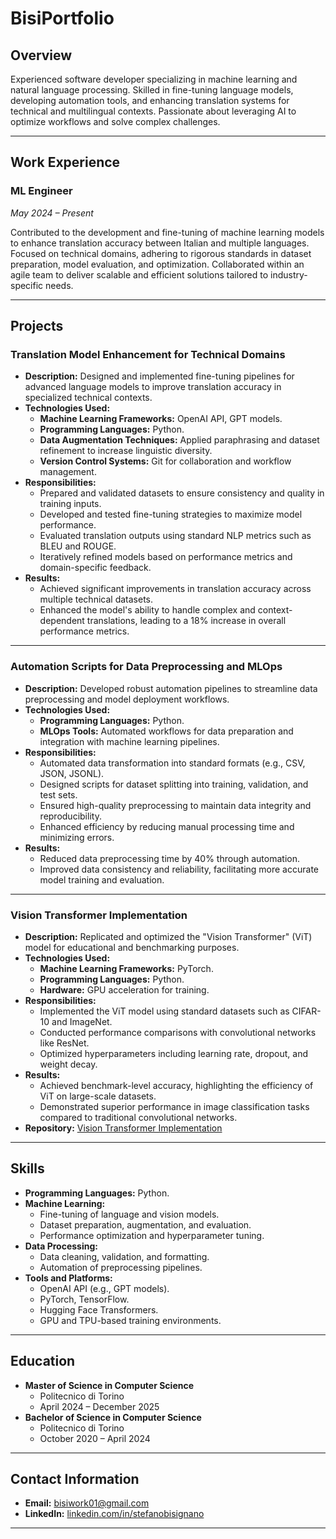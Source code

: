 # **BisiPortfolio**

## **Overview**

Experienced software developer specializing in machine learning and natural language processing. Skilled in fine-tuning language models, developing automation tools, and enhancing translation systems for technical and multilingual contexts. Passionate about leveraging AI to optimize workflows and solve complex challenges.

---

## **Work Experience**

### **ML Engineer**
*May 2024 – Present*

Contributed to the development and fine-tuning of machine learning models to enhance translation accuracy between Italian and multiple languages. Focused on technical domains, adhering to rigorous standards in dataset preparation, model evaluation, and optimization. Collaborated within an agile team to deliver scalable and efficient solutions tailored to industry-specific needs.

---

## **Projects**

### **Translation Model Enhancement for Technical Domains**

- **Description:** Designed and implemented fine-tuning pipelines for advanced language models to improve translation accuracy in specialized technical contexts.
- **Technologies Used:**
  - **Machine Learning Frameworks:** OpenAI API, GPT models.
  - **Programming Languages:** Python.
  - **Data Augmentation Techniques:** Applied paraphrasing and dataset refinement to increase linguistic diversity.
  - **Version Control Systems:** Git for collaboration and workflow management.
- **Responsibilities:**
  - Prepared and validated datasets to ensure consistency and quality in training inputs.
  - Developed and tested fine-tuning strategies to maximize model performance.
  - Evaluated translation outputs using standard NLP metrics such as BLEU and ROUGE.
  - Iteratively refined models based on performance metrics and domain-specific feedback.
- **Results:**
  - Achieved significant improvements in translation accuracy across multiple technical datasets.
  - Enhanced the model's ability to handle complex and context-dependent translations, leading to a 18%  increase in overall performance metrics.

---

### **Automation Scripts for Data Preprocessing and MLOps**

- **Description:** Developed robust automation pipelines to streamline data preprocessing and model deployment workflows.
- **Technologies Used:**
  - **Programming Languages:** Python.
  - **MLOps Tools:** Automated workflows for data preparation and integration with machine learning pipelines.
- **Responsibilities:**
  - Automated data transformation into standard formats (e.g., CSV, JSON, JSONL).
  - Designed scripts for dataset splitting into training, validation, and test sets.
  - Ensured high-quality preprocessing to maintain data integrity and reproducibility.
  - Enhanced efficiency by reducing manual processing time and minimizing errors.
- **Results:**
  - Reduced data preprocessing time by 40% through automation.
  - Improved data consistency and reliability, facilitating more accurate model training and evaluation.

---

### **Vision Transformer Implementation**

- **Description:** Replicated and optimized the "Vision Transformer" (ViT) model for educational and benchmarking purposes.
- **Technologies Used:**
  - **Machine Learning Frameworks:** PyTorch.
  - **Programming Languages:** Python.
  - **Hardware:** GPU acceleration for training.
- **Responsibilities:**
  - Implemented the ViT model using standard datasets such as CIFAR-10 and ImageNet.
  - Conducted performance comparisons with convolutional networks like ResNet.
  - Optimized hyperparameters including learning rate, dropout, and weight decay.
- **Results:**
  - Achieved benchmark-level accuracy, highlighting the efficiency of ViT on large-scale datasets.
  - Demonstrated superior performance in image classification tasks compared to traditional convolutional networks.
- **Repository:** [Vision Transformer Implementation](https://github.com/Blackhand01/Vision-Transformer)

---

## **Skills**

- **Programming Languages:** Python.
- **Machine Learning:**
  - Fine-tuning of language and vision models.
  - Dataset preparation, augmentation, and evaluation.
  - Performance optimization and hyperparameter tuning.
- **Data Processing:**
  - Data cleaning, validation, and formatting.
  - Automation of preprocessing pipelines.
- **Tools and Platforms:**
  - OpenAI API (e.g., GPT models).
  - PyTorch, TensorFlow.
  - Hugging Face Transformers.
  - GPU and TPU-based training environments.

---

## **Education**

- **Master of Science in Computer Science**
  - Politecnico di Torino  
  - April 2024 – December 2025
- **Bachelor of Science in Computer Science**
  - Politecnico di Torino  
  - October 2020 – April 2024


---

## **Contact Information**

- **Email:** bisiwork01@gmail.com  
- **LinkedIn:** [linkedin.com/in/stefanobisignano](https://linkedin.com/in/stefanobisignano)

---
